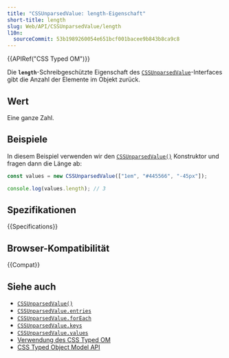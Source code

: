 ```yaml
---
title: "CSSUnparsedValue: length-Eigenschaft"
short-title: length
slug: Web/API/CSSUnparsedValue/length
l10n:
  sourceCommit: 53b1989260054e651bcf001bacee9b843b8ca9c8
---
```


{{APIRef("CSS Typed OM")}}

Die **`length`**-Schreibgeschützte Eigenschaft des
[`CSSUnparsedValue`](/de/docs/Web/API/CSSUnparsedValue)-Interfaces gibt die Anzahl der Elemente im Objekt zurück.

## Wert

Eine ganze Zahl.

## Beispiele

In diesem Beispiel verwenden wir den [`CSSUnparsedValue()`](/de/docs/Web/API/CSSUnparsedValue/CSSUnparsedValue)
Konstruktor und fragen dann die Länge ab:

```js
const values = new CSSUnparsedValue(["1em", "#445566", "-45px"]);

console.log(values.length); // 3
```

## Spezifikationen

{{Specifications}}

## Browser-Kompatibilität

{{Compat}}

## Siehe auch

- [`CSSUnparsedValue()`](/de/docs/Web/API/CSSUnparsedValue/CSSUnparsedValue)
- [`CSSUnparsedValue.entries`](/de/docs/Web/API/CSSUnparsedValue/entries)
- [`CSSUnparsedValue.forEach`](/de/docs/Web/API/CSSUnparsedValue/forEach)
- [`CSSUnparsedValue.keys`](/de/docs/Web/API/CSSUnparsedValue/keys)
- [`CSSUnparsedValue.values`](/de/docs/Web/API/CSSUnparsedValue/values)
- [Verwendung des CSS Typed OM](/de/docs/Web/API/CSS_Typed_OM_API/Guide)
- [CSS Typed Object Model API](/de/docs/Web/API/CSS_Typed_OM_API)
